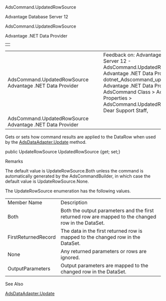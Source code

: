 AdsCommand.UpdatedRowSource




Advantage Database Server 12  

AdsCommand.UpdatedRowSource

Advantage .NET Data Provider

|  |
| --- |
|  |

|  |  |  |  |  |
| --- | --- | --- | --- | --- |
| AdsCommand.UpdatedRowSource  Advantage .NET Data Provider |  |  | Feedback on: Advantage Database Server 12 - AdsCommand.UpdatedRowSource Advantage .NET Data Provider dotnet\_Adscommand\_updatedrowsource Advantage .NET Data Provider > AdsCommand Class > AdsCommand Properties > AdsCommand.UpdatedRowSource / Dear Support Staff, |  |
| AdsCommand.UpdatedRowSource  Advantage .NET Data Provider |  |  |  |  |

Gets or sets how command results are applied to the DataRow when used by the [AdsDataAdapter.Update](dotnet_adsdataadapter_update.htm) method.

public UpdateRowSource UpdatedRowSource {get; set;}

Remarks

The default value is UpdateRowSource.Both unless the command is automatically generated by the AdsCommandBuilder, in which case the default value is UpdateRowSource.None.

The UpdateRowSource enumeration has the following values.

|  |  |
| --- | --- |
| Member Name | Description |
| Both | Both the output parameters and the first returned row are mapped to the changed row in the DataSet. |
| FirstReturnedRecord | The data in the first returned row is mapped to the changed row in the DataSet. |
| None | Any returned parameters or rows are ignored. |
| OutputParameters | Output parameters are mapped to the changed row in the DataSet. |

See Also

[AdsDataAdapter.Update](dotnet_adsdataadapter_update.htm)